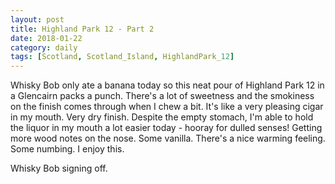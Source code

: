 ```yaml
---
layout: post
title: Highland Park 12 - Part 2
date: 2018-01-22
category: daily
tags: [Scotland, Scotland_Island, HighlandPark_12]
---
```


Whisky Bob only ate a banana today so this neat pour of Highland Park 12 in a Glencairn packs a punch. There's a lot of sweetness and the smokiness on the finish comes through when I chew a bit. It's like a very pleasing cigar in my mouth. Very dry finish. Despite the empty stomach, I'm able to hold the liquor in my mouth a lot easier today - hooray for dulled senses! Getting more wood notes on the nose. Some vanilla. There's a nice warming feeling. Some numbing. I enjoy this.

Whisky Bob signing off.
